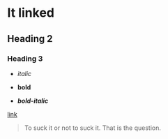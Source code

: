 # It linked
## Heading 2
### Heading 3

* *italic*

* **bold**

* ***bold-italic***

[link](qqbang)

> To suck it or not to suck it. That is the question.
